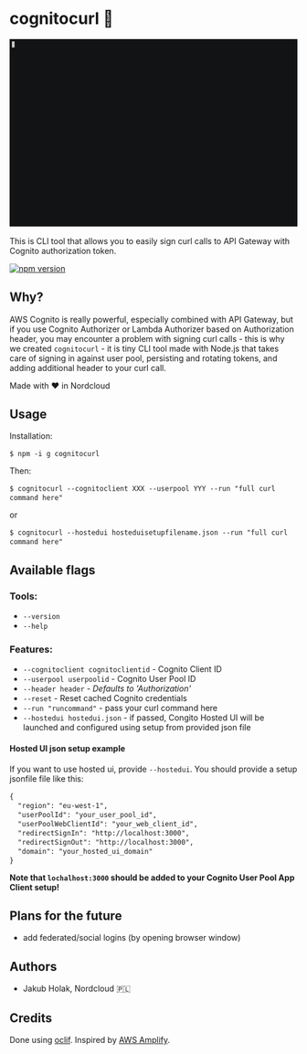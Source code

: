 # cognitocurl 🔏

![](preview.gif)

This is CLI tool that allows you to easily sign curl calls to API Gateway with Cognito authorization token.

[![npm version](https://badge.fury.io/js/cognitocurl.svg)](https://badge.fury.io/js/cognitocurl)

## Why?

AWS Cognito is really powerful, especially combined with API Gateway, but if you use Cognito Authorizer or Lambda Authorizer based on Authorization header, you may encounter a problem with signing curl calls - this is why we created `cognitocurl` - it is tiny CLI tool made with Node.js that takes care of signing in against user pool, persisting and rotating tokens, and adding additional header to your curl call.

Made with ❤️ in Nordcloud

## Usage

Installation:

```
$ npm -i g cognitocurl
```

Then:

```
$ cognitocurl --cognitoclient XXX --userpool YYY --run "full curl command here"
```

or

```
$ cognitocurl --hostedui hosteduisetupfilename.json --run "full curl command here"
```

## Available flags

### Tools:

- `--version`
- `--help`

### Features:

- `--cognitoclient cognitoclientid` - Cognito Client ID
- `--userpool userpoolid` - Cognito User Pool ID
- `--header header` - _Defaults to 'Authorization'_
- `--reset` - Reset cached Cognito credentials
- `--run "runcommand"` - pass your curl command here
- `--hostedui hostedui.json` - if passed, Congito Hosted UI will be launched and configured using setup from provided json file

#### Hosted UI json setup example

If you want to use hosted ui, provide `--hostedui`. You should provide a setup jsonfile file like this:

```
{
  "region": "eu-west-1",
  "userPoolId": "your_user_pool_id",
  "userPoolWebClientId": "your_web_client_id",
  "redirectSignIn": "http://localhost:3000",
  "redirectSignOut": "http://localhost:3000",
  "domain": "your_hosted_ui_domain"
}
```

**Note that `lochalhost:3000` should be added to your Cognito User Pool App Client setup!**

## Plans for the future

- add federated/social logins (by opening browser window)

## Authors

- Jakub Holak, Nordcloud 🇵🇱

## Credits

Done using [oclif](https://github.com/oclif/oclif). Inspired by [AWS Amplify](https://github.com/aws-amplify/amplify-js).
